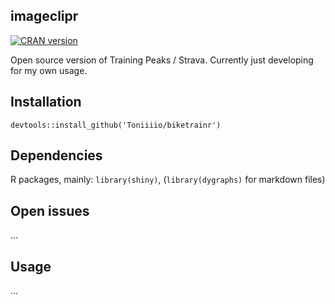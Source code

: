 ## imageclipr
[![CRAN version](http://www.r-pkg.org/badges/version/biketrainr)](https://cran.r-project.org/package=biketrainr)

Open source version of Training Peaks / Strava. Currently just developing for my own usage.


## Installation
`devtools::install_github('Toniiiio/biketrainr')`

## Dependencies
R packages, mainly: `library(shiny)`,  (`library(dygraphs)` for markdown files)

## Open issues

...


## Usage

...
